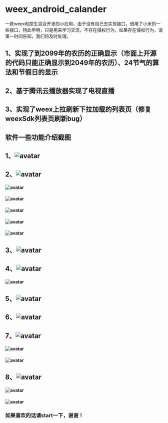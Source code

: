 # weex_android_calander
一款weex和原生混合开发的小应用，由于没有自己去实现接口，借用了小米的一些接口，特此申明，只是用来学习交流，不存在侵权行为，如果存在侵权行为，请第一时间告知，我们将及时处理。
## 1、实现了到2099年的农历的正确显示（市面上开源的代码只能正确显示到2049年的农历）、24节气的算法和节假日的显示
## 2、基于腾讯云播放器实现了电视直播
## 3、实现了weex上拉刷新下拉加载的列表页（修复weexSdk列表页刷新bug）
## 软件一些功能介绍截图

## 1、![avatar](http://imengu.cn/Ahuangshang/img/github/launcher.jpg)

## 2、![avatar](http://imengu.cn/Ahuangshang/img/github/mainOne.jpg)   

####  ![avatar](http://imengu.cn/Ahuangshang/img/github/mainTwo.jpg) 

####  ![avatar](http://imengu.cn/Ahuangshang/img/github/mainThree.jpg)

####  ![avatar](http://imengu.cn/Ahuangshang/img/github/mainFour.jpg) 

####  ![avatar](http://imengu.cn/Ahuangshang/img/github/ssq.png) 

####  ![avatar](http://imengu.cn/Ahuangshang/img/github/dlt.png)

   
## 3、![avatar](http://imengu.cn/Ahuangshang/img/github/weather.jpg)

## 4、![avatar](http://imengu.cn/Ahuangshang/img/github/newsFresh.jpg) 

#### ![avatar](http://imengu.cn/Ahuangshang/img/github/newsLoadmore.jpg)
   
## 5、![avatar](http://imengu.cn/Ahuangshang/img/github/more.jpg)

## 6、![avatar](http://imengu.cn/Ahuangshang/img/github/share.png)

## 7、![avatar](http://imengu.cn/Ahuangshang/img/github/picOne.png) 

#### ![avatar](http://imengu.cn/Ahuangshang/img/github/picTwo.png) 

#### ![avatar](http://imengu.cn/Ahuangshang/img/github/picThree.png)
   
## 8、![avatar](http://imengu.cn/Ahuangshang/img/github/liveOne.png) 

#### ![avatar](http://imengu.cn/Ahuangshang/img/github/liveTwo.png) 

#### ![avatar](http://imengu.cn/Ahuangshang/img/github/liveThree.png)
   
### 如果喜欢的话请start一下，谢谢！


